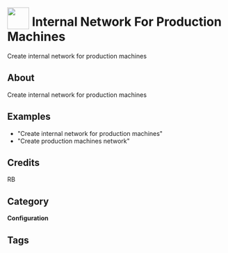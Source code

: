 # <img src="https://raw.githack.com/FortAwesome/Font-Awesome/master/svgs/solid/network-wired.svg" card_color="#22A7F0" width="50" height="50" style="vertical-align:bottom"/> Internal Network For Production Machines
Create internal network for production machines

## About
Create internal network for production machines

## Examples
* "Create internal network for production machines"
* "Create production machines network"

## Credits
RB

## Category
**Configuration**

## Tags

